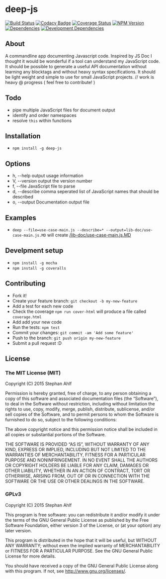 # deep-js
[![Build Status](http://img.shields.io/travis/s-a/deep-js.svg?style=flat-square)](https://travis-ci.org/s-a/deep-js)
[![Codacy Badge](https://www.codacy.com/project/badge/1ffcf7a0ed0341d8b21bb6c17655c013)](https://www.codacy.com/app/stephanahlf/deep-js)
[![Coverage Status](https://coveralls.io/repos/s-a/deep-js/badge.svg?branch=master)](https://coveralls.io/r/s-a/deep-js?branch=master)
[![NPM Version](http://img.shields.io/npm/v/deep-js.svg?style=flat-square)](https://www.npmjs.org/package/deep-js)
[![Dependencies](https://img.shields.io/david/s-a/deep-js.svg)](#)
[![Development Dependencies](https://img.shields.io/david/dev/s-a/deep-js.svg)](#)

## About
A commandline app documenting Javascript code. Inspired by JS Doc I thought it would be wonderful if a tool can understand my JavaScript code. It should be possible to generate a useful API documentation without learning any blocktags and without heavy syntax specifications. It should be light weight and simple to use for small JavaScript projects.
// work is heavy @ progress ( feel free to contribute! )


## Todo
 - pipe multiple JavaScript files for document output
 - identify and order namespaces
 - resolve ```this``` within functions

## Installation

 - ```npm install -g deep-js```

## Options

 - h, --help            output usage information
 - V, --version         output the version number
 - f, --file <Sting>    JavaScript file to parse
 - d, --describe <items> comma seperated list of JavaScript names that should be described
 - o, --output <Sting>  Documentation output file

## Examples
 - ```deep --file=use-case-main.js --describe=* --output=lib-doc/use-case-main.js.MD``` will create [/lib-doc/use-case-main.js.MD](/lib-doc/use-case-main.js.MD)

## Develpment setup
  - ```npm install -g mocha```
  - ```npm install -g coveralls```

## Contributing

 - Fork it!
 - Create your feature branch: `git checkout -b my-new-feature`
 - Add a test for each new code
 - Check the coverage ```npm run cover-html``` will produce a file called ```coverage.html```
 - Add add your new code
 - Run the tests: `npm test`
 - Commit your changes: `git commit -am 'Add some feature'`
 - Push to the branch: `git push origin my-new-feature`
 - Submit a pull request :D


## License

### The MIT License (MIT)
Copyright (C) 2015 Stephan Ahlf

Permission is hereby granted, free of charge, to any person obtaining a copy of this software and associated documentation files (the “Software”), to deal in the Software without restriction, including without limitation the rights to use, copy, modify, merge, publish, distribute, sublicense, and/or sell copies of the Software, and to permit persons to whom the Software is furnished to do so, subject to the following conditions:

The above copyright notice and this permission notice shall be included in all copies or substantial portions of the Software.

THE SOFTWARE IS PROVIDED “AS IS”, WITHOUT WARRANTY OF ANY KIND, EXPRESS OR IMPLIED, INCLUDING BUT NOT LIMITED TO THE WARRANTIES OF MERCHANTABILITY, FITNESS FOR A PARTICULAR PURPOSE AND NONINFRINGEMENT. IN NO EVENT SHALL THE AUTHORS OR COPYRIGHT HOLDERS BE LIABLE FOR ANY CLAIM, DAMAGES OR OTHER LIABILITY, WHETHER IN AN ACTION OF CONTRACT, TORT OR OTHERWISE, ARISING FROM, OUT OF OR IN CONNECTION WITH THE SOFTWARE OR THE USE OR OTHER DEALINGS IN THE SOFTWARE.

### GPLv3

Copyright (C) 2015  Stephan Ahlf

This program is free software: you can redistribute it and/or modify
it under the terms of the GNU General Public License as published by
the Free Software Foundation, either version 3 of the License, or
(at your option) any later version.

This program is distributed in the hope that it will be useful,
but WITHOUT ANY WARRANTY; without even the implied warranty of
MERCHANTABILITY or FITNESS FOR A PARTICULAR PURPOSE.  See the
GNU General Public License for more details.

You should have received a copy of the GNU General Public License
along with this program.  If not, see <http://www.gnu.org/licenses/>.